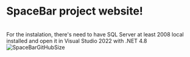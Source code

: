 <h1>SpaceBar project website!</h1>
<br>
For the instalation, there's need to have SQL Server at least 2008 local installed
and open it in Visual Studio 2022 with .NET 4.8

<img align="center" alt="SpaceBarGitHubSize" src="https://img.shields.io/github/repo-size/suriiipingu/prjSpacebarWebsiteTCC">
